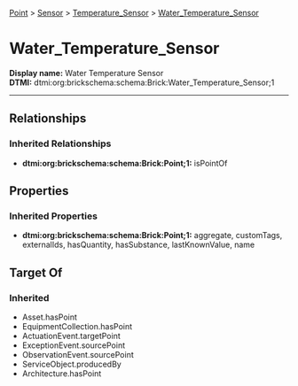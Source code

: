 [Point](../../../Point.md) > [Sensor](../../Sensor.md) > [Temperature_Sensor](../Temperature_Sensor.md) > [Water_Temperature_Sensor](.)
# Water_Temperature_Sensor

**Display name:** Water Temperature Sensor<br />
**DTMI:** dtmi:org:brickschema:schema:Brick:Water_Temperature_Sensor;1

---
## Relationships
### Inherited Relationships
* **dtmi:org:brickschema:schema:Brick:Point;1:** isPointOf
## Properties
### Inherited Properties
* **dtmi:org:brickschema:schema:Brick:Point;1:** aggregate, customTags, externalIds, hasQuantity, hasSubstance, lastKnownValue, name
## Target Of
### Inherited
* Asset.hasPoint
* EquipmentCollection.hasPoint
* ActuationEvent.targetPoint
* ExceptionEvent.sourcePoint
* ObservationEvent.sourcePoint
* ServiceObject.producedBy
* Architecture.hasPoint
